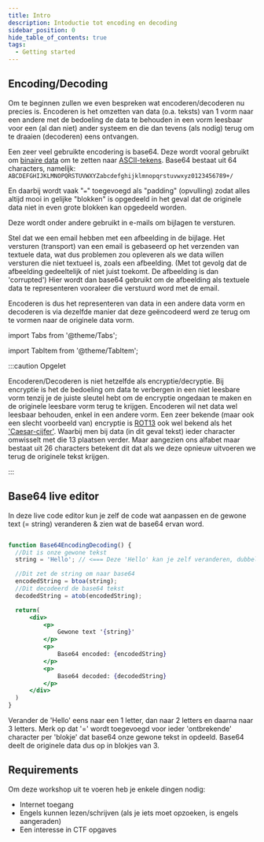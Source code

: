 ```yaml
---
title: Intro
description: Intoductie tot encoding en decoding
sidebar_position: 0
hide_table_of_contents: true
tags:
  - Getting started
---
```


## Encoding/Decoding

Om te beginnen zullen we even bespreken wat encoderen/decoderen nu precies is. 
Encoderen is het omzetten van data (o.a. teksts) van 1 vorm naar een andere met de bedoeling de data te behouden in een vorm leesbaar voor een (al dan niet) ander systeem en die dan tevens (als nodig) terug om te draaien (decoderen) eens ontvangen.

Een zeer veel gebruikte encodering is base64. Deze wordt vooral gebruikt om [binaire data](https://nl.wikipedia.org/wiki/Binaire_code) om te zetten naar [ASCII-tekens](https://nl.wikipedia.org/wiki/ASCII_(tekenset)).
Base64 bestaat uit 64 characters, namelijk:
``ABCDEFGHIJKLMNOPQRSTUVWXYZabcdefghijklmnopqrstuvwxyz0123456789+/``

En daarbij wordt vaak "``=``" toegevoegd als "padding" (opvulling) zodat alles altijd mooi in gelijke "blokken" is opgedeeld in het geval dat de originele data niet in even grote blokken kan opgedeeld worden. 

Deze wordt onder andere gebruikt in e-mails om bijlagen te versturen.

Stel dat we een email hebben met een afbeelding in de bijlage. Het versturen (transport) van een email is gebaseerd op het verzenden van textuele data, wat dus problemen zou opleveren als we data willen versturen die niet textueel is, zoals een afbeelding. (Met tot gevolg dat de afbeelding gedeeltelijk of niet juist toekomt. De afbeelding is dan 'corrupted')
Hier wordt dan base64 gebruikt om de afbeelding als textuele data te representeren vooraleer die verstuurd word met de email.

Encoderen is dus het representeren van data in een andere data vorm en decoderen is via dezelfde manier dat deze geëncodeerd werd ze terug om te vormen naar de originele data vorm.

import Tabs from '@theme/Tabs';

import TabItem from '@theme/TabItem';

:::caution Opgelet

<Tabs>
  <TabItem value="Opgelet" label="Encoding vs Encryption">Encoderen/Decoderen is niet hetzelfde als encryptie/decryptie. Bij encryptie is het de bedoeling om data te verbergen in een niet leesbare vorm tenzij je de juiste sleutel hebt om de encryptie ongedaan te maken en de originele leesbare vorm terug te krijgen. Encoderen wil net data wel leesbaar behouden, enkel in een andere vorm.</TabItem>
  <TabItem value="Encryption" label="Encryption">Een zeer bekende (maar ook een slecht voorbeeld van) encryptie is <a href="https://nl.wikipedia.org/wiki/Rot13">ROT13</a> ook wel bekend als het <a href="https://nl.wikipedia.org/wiki/Caesarcijfer">'Caesar-cijfer'</a>. Waarbij men bij data (in dit geval tekst) ieder character omwisselt met die 13 plaatsen verder.
Maar aangezien ons alfabet maar bestaat uit 26 characters betekent dit dat als we deze opnieuw uitvoeren we terug de originele tekst krijgen.</TabItem>
</Tabs>

:::

## Base64 live editor
In deze live code editor kun je zelf de code wat aanpassen en de gewone text (= string) veranderen & zien wat de base64 ervan word.
```jsx live

function Base64EncodingDecoding() {
  //Dit is onze gewone tekst
  string = 'Hello'; // <=== Deze 'Hello' kan je zelf veranderen, dubbel click erop!

  //Dit zet de string om naar base64
  encodedString = btoa(string);
  //Dit decodeerd de base64 tekst
  decodedString = atob(encodedString);

  return(
      <div>
          <p>
              Gewone text '{string}'
          </p>
          <p>
              Base64 encoded: {encodedString}
          </p>
          <p>
              Base64 decoded: {decodedString}
          </p>
      </div>
  )
}
```

Verander de 'Hello' eens naar een 1 letter, dan naar 2 letters en daarna naar 3 letters. Merk op dat '=' wordt toegevoegd voor ieder 'ontbrekende' character per 'blokje' dat base64 onze gewone tekst in opdeeld. Base64 deelt de originele data dus op in blokjes van 3.

## Requirements
Om deze workshop uit te voeren heb je enkele dingen nodig:

* Internet toegang
* Engels kunnen lezen/schrijven (als je iets moet opzoeken, is engels aangeraden)
* Een interesse in CTF opgaves